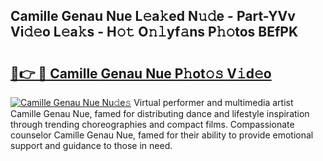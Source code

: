 ## Camille Genau Nue L𝚎a𝚔ed N𝚞𝚍e - Part-YVv Vi𝚍𝚎o L𝚎a𝚔s - H𝚘𝚝 O𝚗𝚕yf𝚊ns P𝚑𝚘tos BEfPK

# <h2><a href="http://kf8q94c.oniu.top/?m=Camille+Genau+Nue">🔗👉 🔴 Camille Genau Nue P𝚑ot𝚘𝚜 V𝚒d𝚎o</a></h2>

[![Camille Genau Nue Nu𝚍e𝚜](https://i.imgur.com/0qMVB7G.gif)](http://kf8q94c.oniu.top/?m=Camille+Genau+Nue)
Virtual performer and multimedia artist Camille Genau Nue, famed for distributing dance and lifestyle inspiration through trending choreographies and compact films. Compassionate counselor Camille Genau Nue, famed for their ability to provide emotional support and guidance to those in need.  
